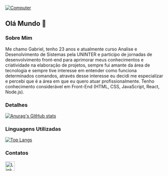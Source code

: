 [<img src='[https://raw.githubusercontent.com/MicaelliMedeiros/micaellimedeiros/master/image/computer-illustration.png)](https://raw.githubusercontent.com/MicaelliMedeiros/micaellimedeiros/master/image/computer-illustration.png)' alt='Computer'>](https://www.linkedin.com/in/gabvsr/)

## Olá Mundo 👋

### Sobre Mim
Me chamo Gabriel, tenho 23 anos e atualmente curso Analise e Desenolvimento de Sistemas pela UNINTER e participo de jornadas de desenvolvimento front-end para aprimorar meus conhecimentos e criatividade na elaboração de projetos, sempre fui amante da área de tecnologia e sempre tive interesse em entender como funciona determinados comandos, através desse interesse eu decidi me especializar e percebi que é a área em que eu quero atuar profissionalmente. Tenho conhecimento considerável em Front-End (HTML, CSS, JavaScript, React, Node.js).

### Detalhes

[![Anurag's GitHub stats](https://github-readme-stats.vercel.app/api?username=gabvsr&show_icons=true&theme=holi)](https://github.com/gabvsr)

### Linguagens Utilizadas

[![Top Langs](https://github-readme-stats.vercel.app/api/top-langs/?username=gabvsr&show_icons=true&theme=holi&layout=compact)](https://github.com/gabvsr)


### Contatos

[<img src='https://th.bing.com/th/id/OIP.6uTQ7mOjYOD2sNKxUdnaNAHaHa?pid=ImgDet&rs=1' alt='LinkedIn' height='30'>](https://www.linkedin.com/in/gabvsr/)
